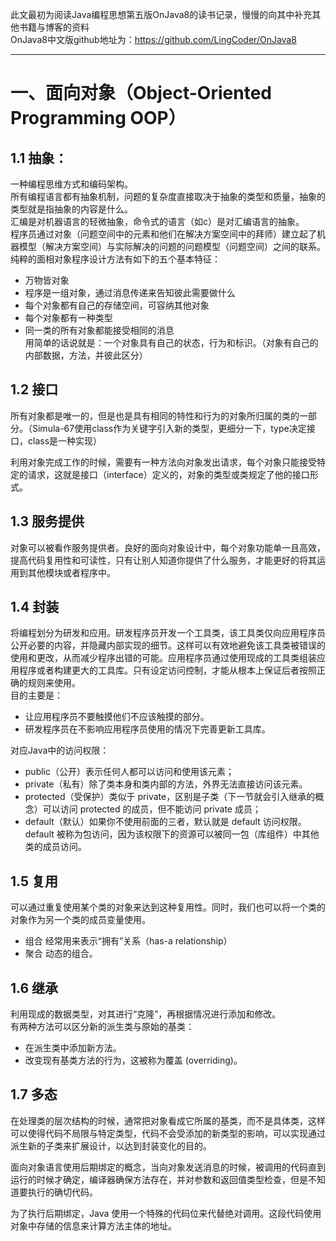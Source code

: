 此文最初为阅读Java编程思想第五版OnJava8的读书记录，慢慢的向其中补充其他书籍与博客的资料  
OnJava8中文版github地址为：https://github.com/LingCoder/OnJava8
______  
一、面向对象（Object-Oriented Programming OOP）
=  
1.1 抽象：
-  
一种编程思维方式和编码架构。  
所有编程语言都有抽象机制，问题的复杂度直接取决于抽象的类型和质量，抽象的类型就是指抽象的内容是什么。  
汇编是对机器语言的轻微抽象，命令式的语言（如c）是对汇编语言的抽象。  
程序员通过对象（问题空间中的元素和他们在解决方案空间中的拜师）建立起了机器模型（解决方案空间）与实际解决的问题的问题模型（问题空间）之间的联系。  
纯粹的面相对象程序设计方法有如下的五个基本特征：  
* 万物皆对象  
* 程序是一组对象，通过消息传递来告知彼此需要做什么  
* 每个对象都有自己的存储空间，可容纳其他对象　　
* 每个对象都有一种类型
* 同一类的所有对象都能接受相同的消息  
用简单的话说就是：一个对象具有自己的状态，行为和标识。（对象有自己的内部数据，方法，并彼此区分）

1.2 接口  
-  
所有对象都是唯一的，但是也是具有相同的特性和行为的对象所归属的类的一部分。（Simula-67使用class作为关键字引入新的类型，更细分一下，type决定接口，class是一种实现）  

利用对象完成工作的时候，需要有一种方法向对象发出请求，每个对象只能接受特定的请求，这就是接口（interface）定义的，对象的类型或类规定了他的接口形式。  

1.3 服务提供
-  
对象可以被看作服务提供者。良好的面向对象设计中，每个对象功能单一且高效，提高代码复用性和可读性，只有让别人知道你提供了什么服务，才能更好的将其运用到其他模块或者程序中。  

1.4 封装
-  
将编程划分为研发和应用。研发程序员开发一个工具类，该工具类仅向应用程序员公开必要的内容，并隐藏内部实现的细节。这样可以有效地避免该工具类被错误的使用和更改，从而减少程序出错的可能。应用程序员通过使用现成的工具类组装应用程序或者构建更大的工具库。只有设定访问控制，才能从根本上保证后者按照正确的规则来使用。  
目的主要是：  
* 让应用程序员不要触摸他们不应该触摸的部分。  
* 研发程序员在不影响应用程序员使用的情况下完善更新工具库。  

对应Java中的访问权限：
* public（公开）表示任何人都可以访问和使用该元素；  
* private（私有）除了类本身和类内部的方法，外界无法直接访问该元素。  
* protected（受保护）类似于 private，区别是子类（下一节就会引入继承的概念）可以访问 protected 的成员，但不能访问 private 成员；  
* default（默认）如果你不使用前面的三者，默认就是 default 访问权限。default 被称为包访问，因为该权限下的资源可以被同一包（库组件）中其他类的成员访问。

1.5 复用
-  
可以通过重复使用某个类的对象来达到这种复用性。同时，我们也可以将一个类的对象作为另一个类的成员变量使用。  
* 组合 经常用来表示“拥有”关系（has-a relationship）
* 聚合 动态的组合。  


1.6 继承  
-  
利用现成的数据类型，对其进行“克隆”，再根据情况进行添加和修改。  
有两种方法可以区分新的派生类与原始的基类：
* 在派生类中添加新方法。  
* 改变现有基类方法的行为，这被称为覆盖 (overriding)。

1.7 多态  
-  
在处理类的层次结构的时候，通常把对象看成它所属的基类，而不是具体类，这样可以使得代码不局限与特定类型，代码不会受添加的新类型的影响，可以实现通过派生新的子类来扩展设计，以达到封装变化的目的。

面向对象语言使用后期绑定的概念，当向对象发送消息的时候，被调用的代码直到运行的时候才确定，编译器确保方法存在，并对参数和返回值类型检查，但是不知道要执行的确切代码。  

为了执行后期绑定，Java 使用一个特殊的代码位来代替绝对调用。这段代码使用对象中存储的信息来计算方法主体的地址。